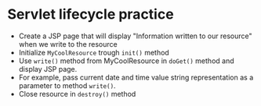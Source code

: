 # Servlet lifecycle practice

- Create a JSP page that will display "Information written to our resource" when we write to the resource
- Initialize `MyCoolResource` trough `init()` method
- Use `write()` method from MyCoolResource in `doGet()` method and display JSP page. 
- For example, pass current date and time value string representation as a parameter to method `write()`.
- Close resource in `destroy()` method
